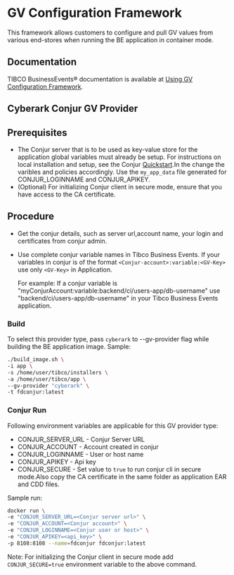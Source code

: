 # GV Configuration Framework

This framework allows customers to configure and pull GV values from various end-stores when running the BE application in container mode.

## Documentation
TIBCO BusinessEvents® documentation is available at [Using GV Configuration Framework](https://github.com/TIBCOSoftware/be-tools/wiki/GV-Configuration-Framework).

## Cyberark Conjur GV Provider

## Prerequisites

*  The Conjur server that is to be used as key-value store for the application global variables must already be setup. For instructions on local installation and setup, see the Conjur [Quickstart](https://www.conjur.org/get-started/quick-start/oss-environment/).In the change the varibles and policies accordingly. Use the `my_app_data` file generated for CONJUR_LOGINNAME and CONJUR_APIKEY.
*  (Optional) For initializing Conjur client in secure mode, ensure that you have access to the CA certificate.

## Procedure

*  Get the conjur details, such as server url,account name, your login and certificates from conjur admin.
*  Use complete conjur variable names in Tibco Business Events. 
If your variables in conjur is of the format `<Conjur-account>:variable:<GV-Key>` 
   use only `<GV-Key>` in Application.

   For example: If a conjur variable is "myConjurAccount:variable:backend/ci/users-app/db-username" use "backend/ci/users-app/db-username" in your Tibco Business Events application.

### Build
To select this provider type, pass `cyberark` to --gv-provider flag while building the BE application image.
Sample:
```sh
./build_image.sh \
-i app \
-s /home/user/tibco/installers \
-a /home/user/tibco/app \
--gv-provider "cyberark" \
-t fdconjur:latest
```

### Conjur Run
Following environment variables are applicable for this GV provider type:
* CONJUR_SERVER_URL - Conjur Server URL
* CONJUR_ACCOUNT - Account created in conjur
* CONJUR_LOGINNAME - User or host name
* CONJUR_APIKEY - Api key
* CONJUR_SECURE - Set value to `true` to run conjur cli in secure mode.Also copy the CA certificate in the same folder as application EAR and CDD files.

Sample run:
```sh
docker run \
-e "CONJUR_SERVER_URL=<Conjur server url>" \
-e "CONJUR_ACCOUNT=<Conjur account>" \
-e "CONJUR_LOGINNAME=<Conjur user or host>" \
-e "CONJUR_APIKEY=<api_key>" \
-p 8108:8108 --name=fdconjur fdconjur:latest
```
Note: For initializing the Conjur client in secure mode add `CONJUR_SECURE=true` environment variable to the above command.